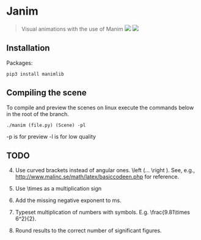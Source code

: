# Janim
> Visual animations with the use of Manim
![](https://img.shields.io/badge/python-3.6-blue.svg)
![](https://img.shields.io/pypi/status/Django.svg)

## Installation

Packages:

```
pip3 install manimlib
```
## Compiling the scene

To compile and preview the scenes on linux execute the commands below in the root of the branch.
```
./manim (file.py) (Scene) -pl
```
-p is for preview
-l is for low quality


## TODO
4. Use curved brackets instead of angular ones. \left (...  \right ). See, e.g., http://www.malinc.se/math/latex/basiccodeen.php for reference.

5. Use \times as a multiplication sign

6. Add the missing negative exponent to ms.

7. Typeset multiplication of numbers with symbols. E.g. \frac{9.81\times 6^2}{2}.

8. Round results to the correct number of significant figures.
